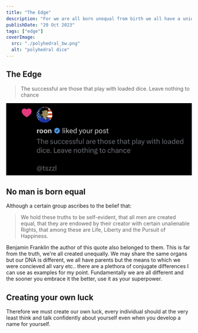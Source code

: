 ```yaml
---
title: "The Edge"
description: "For we are all born unequal from birth we all have a unique edge, how to use your edge to your advantage"
publishDate: "20 Oct 2023"
tags: ["edge"]
coverImage:
  src: "./polyhedral_bw.png"
  alt: "polyhedral dice"
---
```


## The Edge

> The successful are those that play with loaded dice. Leave nothing to chance

![Tweet Liked by Roon](./roon_tweet.jpg)

## No man is born equal

Although a certain group ascribes to the belief that:

> We hold these truths to be self-evident, that all men are created equal, that they are endowed by their creator with certain unalienable Rights, that among these are Life, Liberty and the Pursuit of Happiness.

Benjamin Franklin the author of this quote also belonged to them. This is far from the truth, we're all created unequally. We may share the same organs but our DNA is different, we all have parents but the means to which we were concieved all vary etc.. there are a plethora of conjugate differences I can use as examples for my point. Fundamentally we are all different and the sooner you embrace it the better, use it as your superpower.

## Creating your own luck

Therefore we must create our own luck, every individual should at the very least think and talk confidently about yourself even when you develop a name for yourself.
